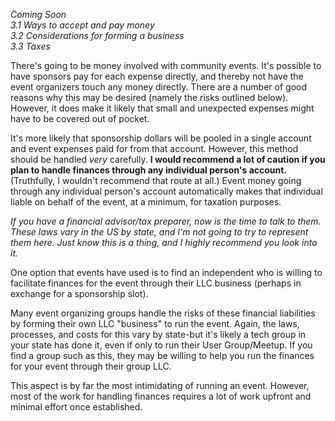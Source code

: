 *Coming Soon  
3.1 Ways to accept and pay money  
3.2 Considerations for forming a business  
3.3 Taxes*  

There's going to be money involved with community events. It's possible to have sponsors pay for each expense directly, and thereby not have the event organizers touch any money directly. There are a number of good reasons why this may be desired (namely the risks outlined below). However, it does make it likely that small and unexpected expenses might have to be covered out of pocket.

It's more likely that sponsorship dollars will be pooled in a single account and event expenses paid for from that account. However, this method should be handled *very* carefully. **I would recommend a lot of caution if you plan to handle finances through any individual person's account.** (Truthfully, I wouldn't recommend that route at all.) Event money going through any individual person's account automatically makes that individual liable on behalf of the event, at a minimum, for taxation purposes. 

*If you have a financial advisor/tax preparer, now is the time to talk to them. These laws vary in the US by state, and I'm not going to try to represent them here. Just know this is a thing, and I highly recommend you look into it.*

One option that events have used is to find an independent who is willing to facilitate finances for the event through their LLC business (perhaps in exchange for a sponsorship slot). 

Many event organizing groups handle the risks of these financial liabilities by forming their own LLC "business" to run the event. Again, the laws, processes, and costs for this vary by state-but it's likely a tech group in your state has done it, even if only to run their User Group/Meetup. If you find a group such as this, they may be willing to help you run the finances for your event through their group LLC. 

This aspect is by far the most intimidating of running an event. However, most of the work for handling finances requires a lot of work upfront and minimal effort once established.